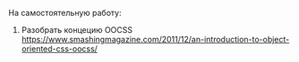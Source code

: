 На самостоятельную работу:

1. Разобрать концецию OOCSS https://www.smashingmagazine.com/2011/12/an-introduction-to-object-oriented-css-oocss/